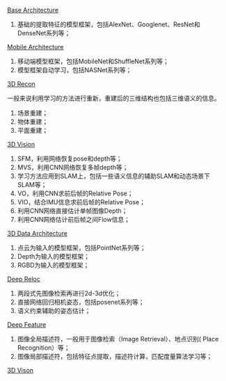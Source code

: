 [Base Architecture](https://github.com/huayong/dl-vision-papers/tree/master/base-archs)

1. 基础的提取特征的模型框架，包括AlexNet、Googlenet、ResNet和DenseNet系列等；

[Mobile Architecture](https://github.com/huayong/dl-vision-papers/tree/master/mobile-archs)

1. 移动端模型框架，包括MobileNet和ShuffleNet系列等；
2. 模型框架自动学习，包括NASNet系列等；

[3D Recon](https://github.com/huayong/dl-vision-papers/tree/master/3d-recon)

一般来说利用学习的方法进行重新，重建后的三维结构也包括三维语义的信息。

1. 场景重建；
2. 物体重建；
3. 平面重建；

[3D Vision](https://github.com/huayong/dl-vision-papers/tree/master/3d-vision)

1. SFM，利用网络恢复pose和depth等；
2. MVS，利用CNN网络恢复多帧depth等；
2. 学习方法应用到SLAM上，包括一些语义信息的辅助SLAM和动态场景下SLAM等；
2. VO，利用CNN求前后帧的Relative Pose；
3. VIO，结合IMU信息求前后帧的Relative Pose；
4. 利用CNN网络直接估计单帧图像Depth；
5. 利用CNN网络估计前后帧之间Flow信息；

[3D Data Architecture](https://github.com/huayong/dl-vision-papers/tree/master/3d-archs)

1. 点云为输入的模型框架，包括PointNet系列等；
2. Depth为输入的模型框架；
3. RGBD为输入的模型框架；

[Deep Reloc](https://github.com/huayong/dl-vision-papers/tree/master/deep-reloc)

1. 两段式先图像检索再进行2d-3d优化；
2. 直接网络回归相机姿态，包括posenet系列等；
3. 语义约束辅助的姿态估计；

[Deep Feature](https://github.com/huayong/dl-vision-papers/tree/master/deep-feature)

1. 图像全局描述符，一般用于图像检索（Image Retrieval）、地点识别( Place Recognition）等；
2. 图像局部描述符，包括特征点提取，描述符计算，匹配度量算法学习等；

[3D Vison](https://github.com/huayong/dl-vision-papers/tree/master/3d-vision)

